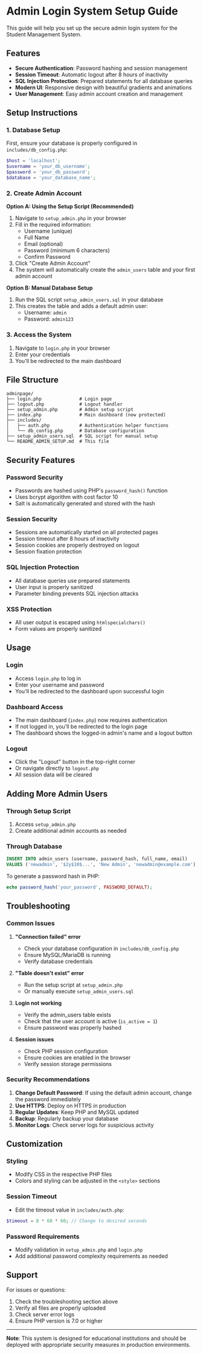 # Admin Login System Setup Guide

This guide will help you set up the secure admin login system for the Student Management System.

## Features

- **Secure Authentication**: Password hashing and session management
- **Session Timeout**: Automatic logout after 8 hours of inactivity
- **SQL Injection Protection**: Prepared statements for all database queries
- **Modern UI**: Responsive design with beautiful gradients and animations
- **User Management**: Easy admin account creation and management

## Setup Instructions

### 1. Database Setup

First, ensure your database is properly configured in `includes/db_config.php`:

```php
$host = 'localhost';
$username = 'your_db_username';
$password = 'your_db_password';
$database = 'your_database_name';
```

### 2. Create Admin Account

**Option A: Using the Setup Script (Recommended)**

1. Navigate to `setup_admin.php` in your browser
2. Fill in the required information:
   - Username (unique)
   - Full Name
   - Email (optional)
   - Password (minimum 6 characters)
   - Confirm Password
3. Click "Create Admin Account"
4. The system will automatically create the `admin_users` table and your first admin account

**Option B: Manual Database Setup**

1. Run the SQL script `setup_admin_users.sql` in your database
2. This creates the table and adds a default admin user:
   - Username: `admin`
   - Password: `admin123`

### 3. Access the System

1. Navigate to `login.php` in your browser
2. Enter your credentials
3. You'll be redirected to the main dashboard

## File Structure

```
adminpage/
├── login.php              # Login page
├── logout.php             # Logout handler
├── setup_admin.php        # Admin setup script
├── index.php              # Main dashboard (now protected)
├── includes/
│   ├── auth.php           # Authentication helper functions
│   └── db_config.php      # Database configuration
├── setup_admin_users.sql  # SQL script for manual setup
└── README_ADMIN_SETUP.md  # This file
```

## Security Features

### Password Security
- Passwords are hashed using PHP's `password_hash()` function
- Uses bcrypt algorithm with cost factor 10
- Salt is automatically generated and stored with the hash

### Session Security
- Sessions are automatically started on all protected pages
- Session timeout after 8 hours of inactivity
- Session cookies are properly destroyed on logout
- Session fixation protection

### SQL Injection Protection
- All database queries use prepared statements
- User input is properly sanitized
- Parameter binding prevents SQL injection attacks

### XSS Protection
- All user output is escaped using `htmlspecialchars()`
- Form values are properly sanitized

## Usage

### Login
- Access `login.php` to log in
- Enter your username and password
- You'll be redirected to the dashboard upon successful login

### Dashboard Access
- The main dashboard (`index.php`) now requires authentication
- If not logged in, you'll be redirected to the login page
- The dashboard shows the logged-in admin's name and a logout button

### Logout
- Click the "Logout" button in the top-right corner
- Or navigate directly to `logout.php`
- All session data will be cleared

## Adding More Admin Users

### Through Setup Script
1. Access `setup_admin.php`
2. Create additional admin accounts as needed

### Through Database
```sql
INSERT INTO admin_users (username, password_hash, full_name, email) 
VALUES ('newadmin', '$2y$10$...', 'New Admin', 'newadmin@example.com');
```

To generate a password hash in PHP:
```php
echo password_hash('your_password', PASSWORD_DEFAULT);
```

## Troubleshooting

### Common Issues

1. **"Connection failed" error**
   - Check your database configuration in `includes/db_config.php`
   - Ensure MySQL/MariaDB is running
   - Verify database credentials

2. **"Table doesn't exist" error**
   - Run the setup script at `setup_admin.php`
   - Or manually execute `setup_admin_users.sql`

3. **Login not working**
   - Verify the admin_users table exists
   - Check that the user account is active (`is_active = 1`)
   - Ensure password was properly hashed

4. **Session issues**
   - Check PHP session configuration
   - Ensure cookies are enabled in the browser
   - Verify session storage permissions

### Security Recommendations

1. **Change Default Password**: If using the default admin account, change the password immediately
2. **Use HTTPS**: Deploy on HTTPS in production
3. **Regular Updates**: Keep PHP and MySQL updated
4. **Backup**: Regularly backup your database
5. **Monitor Logs**: Check server logs for suspicious activity

## Customization

### Styling
- Modify CSS in the respective PHP files
- Colors and styling can be adjusted in the `<style>` sections

### Session Timeout
- Edit the timeout value in `includes/auth.php`:
```php
$timeout = 8 * 60 * 60; // Change to desired seconds
```

### Password Requirements
- Modify validation in `setup_admin.php` and `login.php`
- Add additional password complexity requirements as needed

## Support

For issues or questions:
1. Check the troubleshooting section above
2. Verify all files are properly uploaded
3. Check server error logs
4. Ensure PHP version is 7.0 or higher

---

**Note**: This system is designed for educational institutions and should be deployed with appropriate security measures in production environments. 